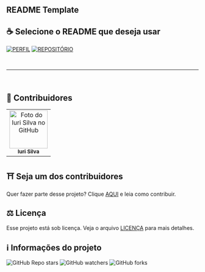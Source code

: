 ## README Template

## ☕ Selecione o README que deseja usar<br>

[![PERFIL](https://img.shields.io/badge/perfil%20-%23323330.svg?&style=for-the-badge&logo=perfil&logoColor=black&color=FF0080)](https://github.com/iuricode/README-template/tree/main/README-profile)
[![REPOSITÓRIO](https://img.shields.io/badge/repositório%20-%23323330.svg?&style=for-the-badge&logo=repositório&logoColor=black&color=8000FF)](https://github.com/iuricode/README-template/blob/main/README-repository/iuricode.md)

<br>

---

<br>

## 🌈 Contribuidores<br>

<table>
  <tr>
    <td align="center">
      <a href="https://github.com/iuricode">
        <img src="https://avatars3.githubusercontent.com/u/31936044" width="100px;" alt="Foto do Iuri Silva no GitHub"/><br>
        <sub>
          <b>Iuri Silva</b>
        </sub>
      </a>
    </td>
  </tr>
</table>

## ⛩ Seja um dos contribuidores<br>

Quer fazer parte desse projeto? Clique [AQUI](CONTRIBUTING.md) e leia como contribuir.<br>

## ⚖ Licença

Esse projeto está sob licença. Veja o arquivo [LICENÇA](LICENSE.md) para mais detalhes.<br>

## ℹ️ Informações do projeto

![GitHub Repo stars](https://img.shields.io/github/stars/iuricode/README-template?style=for-the-badge)
![GitHub watchers](https://img.shields.io/github/watchers/iuricode/README-template?style=for-the-badge)
![GitHub forks](https://img.shields.io/github/forks/iuricode/README-template?style=for-the-badge)
